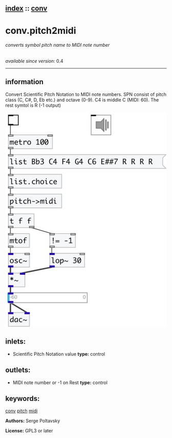 [index](index.html) :: [conv](category_conv.html)
---

# conv.pitch2midi

###### converts symbol pitch name to MIDI note number

*available since version:* 0.4

---


## information
Convert Scientific Pitch Notation to MIDI note numbers. SPN consist of pitch class
            (C, C#, D, Eb etc.) and octave (0-9). C4 is middle C (MIDI: 60). The rest symtol is R
            (-1 output)



[![example](../examples/img/conv.pitch2midi.jpg)](../examples/pd/conv.pitch2midi.pd)









## inlets:

* Scientific Pitch Notation value 
__type:__ control<br>



## outlets:

* MIDI note number or -1 on Rest
__type:__ control<br>



## keywords:

[conv](keywords/conv.html)
[pitch](keywords/pitch.html)
[midi](keywords/midi.html)






**Authors:** Serge Poltavsky




**License:** GPL3 or later





